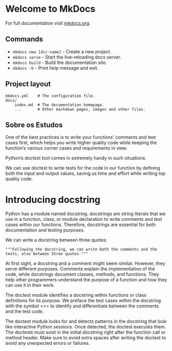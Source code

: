 # Welcome to MkDocs

For full documentation visit [mkdocs.org](https://www.mkdocs.org).

## Commands

* `mkdocs new [dir-name]` - Create a new project.
* `mkdocs serve` - Start the live-reloading docs server.
* `mkdocs build` - Build the documentation site.
* `mkdocs -h` - Print help message and exit.

## Project layout

    mkdocs.yml    # The configuration file.
    docs/
        index.md  # The documentation homepage.
        ...       # Other markdown pages, images and other files.


## Sobre os Estudos

One of the best practices is to write your functions’ comments and test cases first, which helps you write higher quality code while keeping the function’s various corner cases and requirements in view.

Python’s doctest tool comes in extremely handy in such situations.

We can use doctest to write tests for the code in our function by defining both the input and output values, saving us time and effort while writing top quality code.

# Introducing docstring

Python has a module named docstring. docstrings are string literals that we use in a function, class, or module declaration to write comments and test cases within our functions. Therefore, docstrings are essential for both documentation and testing purposes.

We can write a docstring between three quotes:

~~~ 
"""Following the docstring, we can write both the comments and the tests, also between three quotes."""
~~~~

At first sight, a docstring and a comment might seem similar. However, they serve different purposes. Comments explain the implementation of the code, while docstrings document classes, methods, and functions. They help other programmers understand the purpose of a function and how they can use it in their work.


The doctest module identifies a docstring within functions or class definitions for its purpose. We preface the test cases within the docstring with the symbol >>> to identify and differentiate between the comments and the test code.

The doctest module looks for and detects patterns in the docstring that look like interactive Python sessions. Once detected, the doctest executes them. The doctests must exist in the initial docstring right after the function call or method header. Make sure to avoid extra spaces after writing the doctest to avoid any unexpected errors or failures.
